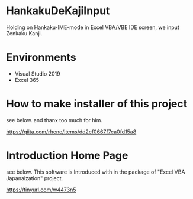 # HankakuDeKajiInput
Holding on Hankaku-IME-mode in Excel VBA/VBE IDE screen, we input Zenkaku Kanji.

# Environments
- Visual Studio 2019
- Excel 365

# How to make installer of this project

see below. and thanx too much for him.

https://qiita.com/rhene/items/dd2cf0667f7ca0fd15a8

# Introduction Home Page

see below. This software is Introduced with in the package of "Excel VBA Japanaization" project.

https://tinyurl.com/w4473n5
